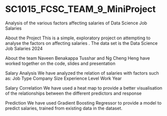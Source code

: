 # SC1015_FCSC_TEAM_9_MiniProject

Analysis of the various factors affecting salaries of Data Science Job Salaries

About the Project
This is a simple, exploratory project on attempting to analyse the factors on affecting salaries . The data set is the Data Science Job Salaries 2024 

About the team 
Naveen Benakappa Tusshar and Ng Cheng Heng have worked together on the code, slides and presentation

Salary Analysis
We have analyzed the relation of salaries with factors such as:
Job Type
Company Size
Experience Level
Work Year

Salary Correlation
We have used a heat map to provide a better visualisation of the relationships between the different predictors and response

Prediction
We have used Gradient Boosting Regressor to provide a model to predict salaries, trained from existing data in the dataset.
